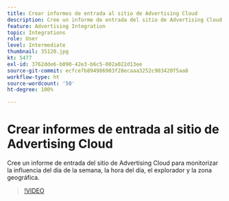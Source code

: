 ```yaml
---
title: Crear informes de entrada al sitio de Advertising Cloud
description: Cree un informe de entrada del sitio de Advertising Cloud para monitorizar la influencia del día de la semana, la hora del día, el explorador y la zona geográfica.
feature: Advertising Integration
topic: Integrations
role: User
level: Intermediate
thumbnail: 35120.jpg
kt: 5477
exl-id: 3762dde6-b090-42e3-b6c5-002a022d13ee
source-git-commit: ecfce7b894986903f28ecaaa3252c903420f5aa8
workflow-type: ht
source-wordcount: '50'
ht-degree: 100%

---
```


# Crear informes de entrada al sitio de Advertising Cloud

Cree un informe de entrada del sitio de Advertising Cloud para monitorizar la influencia del día de la semana, la hora del día, el explorador y la zona geográfica.

>[!VIDEO](https://video.tv.adobe.com/v/35120/?quality=12&learn=on)
